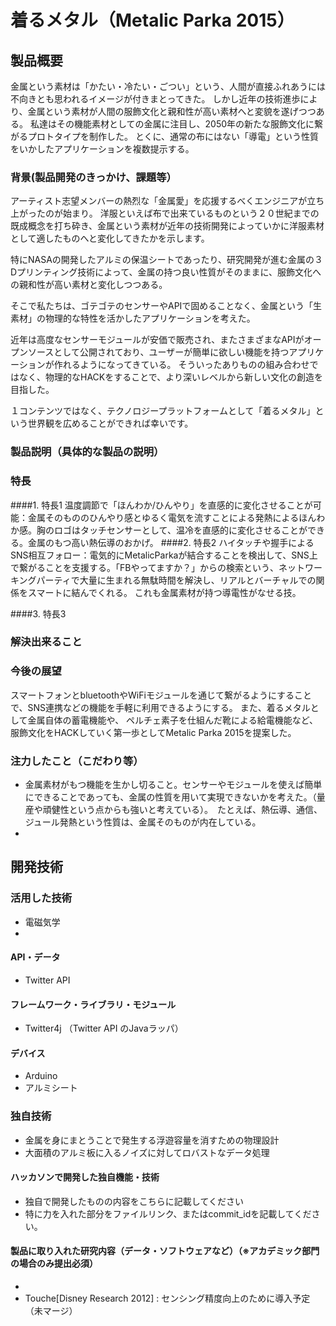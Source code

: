# 着るメタル（Metalic Parka 2015）
## 製品概要
金属という素材は「かたい・冷たい・ごつい」という、人間が直接ふれあうには不向きとも思われるイメージが付きまとってきた。
しかし近年の技術進歩により、金属という素材が人間の服飾文化と親和性が高い素材へと変貌を遂げつつある。
私達はその機能素材としての金属に注目し、2050年の新たな服飾文化に繋がるプロトタイプを制作した。
とくに、通常の布にはない「導電」という性質をいかしたアプリケーションを複数提示する。

### 背景(製品開発のきっかけ、課題等）
アーティスト志望メンバーの熱烈な「金属愛」を応援するべくエンジニアが立ち上がったのが始まり。
洋服といえば布で出来ているものという２０世紀までの既成概念を打ち砕き、金属という素材が近年の技術開発によっていかに洋服素材として適したものへと変化してきたかを示します。

特にNASAの開発したアルミの保温シートであったり、研究開発が進む金属の３Dプリンティング技術によって、金属の持つ良い性質がそのままに、服飾文化への親和性が高い素材と変化しつつある。

そこで私たちは、ゴテゴテのセンサーやAPIで固めることなく、金属という「生素材」の物理的な特性を活かしたアプリケーションを考えた。

近年は高度なセンサーモジュールが安価で販売され、またさまざまなAPIがオープンソースとして公開されており、ユーザーが簡単に欲しい機能を持つアプリケーションが作れるようになってきている。
そういったありものの組み合わせではなく、物理的なHACKをすることで、より深いレベルから新しい文化の創造を目指した。

１コンテンツではなく、テクノロジープラットフォームとして「着るメタル」という世界観を広めることができれば幸いです。

### 製品説明（具体的な製品の説明）



### 特長
####1. 特長1
温度調節で「ほんわか/ひんやり」を直感的に変化させることが可能：金属そのもののひんやり感とゆるく電気を流すことによる発熱によるほんわか感。胸のロゴはタッチセンサーとして、温冷を直感的に変化させることができる。金属のもつ高い熱伝導のおかげ。
####2. 特長2
ハイタッチや握手によるSNS相互フォロー：電気的にMetalicParkaが結合することを検出して、SNS上で繋がることを支援する。「FBやってますか？」からの検索という、ネットワーキングパーティで大量に生まれる無駄時間を解決し、リアルとバーチャルでの関係をスマートに結んでくれる。
これも金属素材が持つ導電性がなせる技。

####3. 特長3



### 解決出来ること
### 今後の展望
スマートフォンとbluetoothやWiFiモジュールを通じて繋がるようにすることで、SNS連携などの機能を手軽に利用できるようにする。
また、着るメタルとして金属自体の蓄電機能や、
ペルチェ素子を仕組んだ靴による給電機能など、服飾文化をHACKしていく第一歩としてMetalic Parka 2015を提案した。

### 注力したこと（こだわり等）
* 金属素材がもつ機能を生かし切ること。センサーやモジュールを使えば簡単にできることであっても、金属の性質を用いて実現できないかを考えた。（量産や頑健性という点からも強いと考えている）。　たとえば、熱伝導、通信、ジュール発熱という性質は、金属そのものが内在している。
* 

## 開発技術
### 活用した技術
* 電磁気学
* 

#### API・データ
* Twitter API

#### フレームワーク・ライブラリ・モジュール
* Twitter4j （Twitter API のJavaラッパ）

#### デバイス
* Arduino
* アルミシート

### 独自技術
* 金属を身にまとうことで発生する浮遊容量を消すための物理設計
* 大面積のアルミ板に入るノイズに対してロバストなデータ処理

#### ハッカソンで開発した独自機能・技術
* 独自で開発したものの内容をこちらに記載してください
* 特に力を入れた部分をファイルリンク、またはcommit_idを記載してください。

#### 製品に取り入れた研究内容（データ・ソフトウェアなど）（※アカデミック部門の場合のみ提出必須）
* 
* Touche[Disney Research 2012] : センシング精度向上のために導入予定（未マージ）
